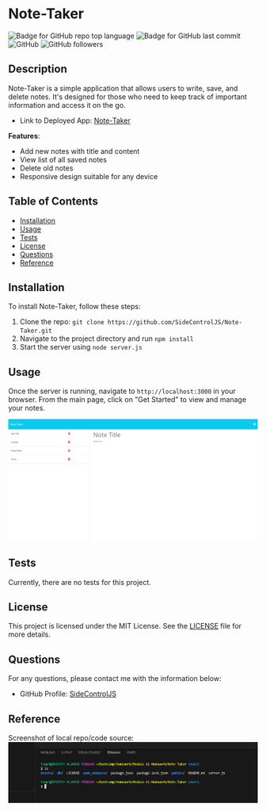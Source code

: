 # Note-Taker

![Badge for GitHub repo top language](https://img.shields.io/github/languages/top/SideControlJS/Note-Taker?style=flat&logo=appveyor) ![Badge for GitHub last commit](https://img.shields.io/github/last-commit/SideControlJS/Note-Taker?style=flat&logo=appveyor) ![GitHub](https://img.shields.io/github/license/SideControlJS/Note-Taker) ![GitHub followers](https://img.shields.io/github/followers/SideControlJS?style=social)



## Description 

Note-Taker is a simple application that allows users to write, save, and delete notes. It's designed for those who need to keep track of important information and access it on the go.

- Link to Deployed App: [Note-Taker](https://jl-note-taker-bdab7ee7b58b.herokuapp.com)

**Features**:
* Add new notes with title and content
* View list of all saved notes
* Delete old notes
* Responsive design suitable for any device

## Table of Contents

- [Installation](#installation)
- [Usage](#usage)
- [Tests](#tests)
- [License](#license)
- [Questions](#questions)
- [Reference](#reference)

## Installation

To install Note-Taker, follow these steps:

1. Clone the repo: `git clone https://github.com/SideControlJS/Note-Taker.git`
2. Navigate to the project directory and run `npm install`
3. Start the server using `node server.js`

## Usage 

Once the server is running, navigate to `http://localhost:3000` in your browser. From the main page, click on "Get Started" to view and manage your notes.

![Product Screenshot](/Assets/sn_notes.png)

## Tests

Currently, there are no tests for this project. 

## License 

This project is licensed under the MIT License. See the [LICENSE](LICENSE.md) file for more details.

## Questions 

For any questions, please contact me with the information below:

- GitHub Profile: [SideControlJS](https://github.com/SideControlJS/)

## Reference

Screenshot of local repo/code source:
![Note-Taker-Local-Repo](/Assets/sn_local_repo.png)



